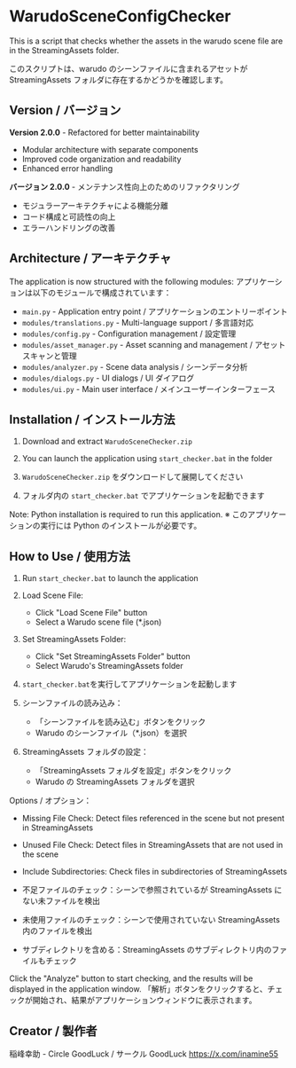 # WarudoSceneConfigChecker

This is a script that checks whether the assets in the warudo scene file are in the StreamingAssets folder.

このスクリプトは、warudo のシーンファイルに含まれるアセットが StreamingAssets フォルダに存在するかどうかを確認します。

## Version / バージョン

**Version 2.0.0** - Refactored for better maintainability

- Modular architecture with separate components
- Improved code organization and readability
- Enhanced error handling

**バージョン 2.0.0** - メンテナンス性向上のためのリファクタリング

- モジュラーアーキテクチャによる機能分離
- コード構成と可読性の向上
- エラーハンドリングの改善

## Architecture / アーキテクチャ

The application is now structured with the following modules:
アプリケーションは以下のモジュールで構成されています：

- `main.py` - Application entry point / アプリケーションのエントリーポイント
- `modules/translations.py` - Multi-language support / 多言語対応
- `modules/config.py` - Configuration management / 設定管理
- `modules/asset_manager.py` - Asset scanning and management / アセットスキャンと管理
- `modules/analyzer.py` - Scene data analysis / シーンデータ分析
- `modules/dialogs.py` - UI dialogs / UI ダイアログ
- `modules/ui.py` - Main user interface / メインユーザーインターフェース

## Installation / インストール方法

1. Download and extract `WarudoSceneChecker.zip`
2. You can launch the application using `start_checker.bat` in the folder

3. `WarudoSceneChecker.zip` をダウンロードして展開してください
4. フォルダ内の `start_checker.bat` でアプリケーションを起動できます

Note: Python installation is required to run this application.
※ このアプリケーションの実行には Python のインストールが必要です。

## How to Use / 使用方法

1. Run `start_checker.bat` to launch the application
2. Load Scene File:
   - Click "Load Scene File" button
   - Select a Warudo scene file (\*.json)
3. Set StreamingAssets Folder:

   - Click "Set StreamingAssets Folder" button
   - Select Warudo's StreamingAssets folder

4. `start_checker.bat`を実行してアプリケーションを起動します
5. シーンファイルの読み込み：
   - 「シーンファイルを読み込む」ボタンをクリック
   - Warudo のシーンファイル（\*.json）を選択
6. StreamingAssets フォルダの設定：
   - 「StreamingAssets フォルダを設定」ボタンをクリック
   - Warudo の StreamingAssets フォルダを選択

Options / オプション：

- Missing File Check: Detect files referenced in the scene but not present in StreamingAssets
- Unused File Check: Detect files in StreamingAssets that are not used in the scene
- Include Subdirectories: Check files in subdirectories of StreamingAssets

- 不足ファイルのチェック：シーンで参照されているが StreamingAssets にない未ファイルを検出
- 未使用ファイルのチェック：シーンで使用されていない StreamingAssets 内のファイルを検出
- サブディレクトリを含める：StreamingAssets のサブディレクトリ内のファイルもチェック

Click the "Analyze" button to start checking, and the results will be displayed in the application window.
「解析」ボタンをクリックすると、チェックが開始され、結果がアプリケーションウィンドウに表示されます。

## Creator / 製作者

稲峰幸助 - Circle GoodLuck / サークル GoodLuck
https://x.com/inamine55
